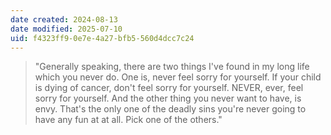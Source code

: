 ```yaml
---
date created: 2024-08-13
date modified: 2025-07-10
uid: f4323ff9-0e7e-4a27-bfb5-560d4dcc7c24
---
```

> "Generally speaking, there are two things I've found in my long life which you never do. One is, never feel sorry for yourself. If your child is dying of cancer, don't feel sorry for yourself. NEVER, ever, feel sorry for yourself. And the other thing you never want to have, is envy. That's the only one of the deadly sins you're never going to have any fun at at all. Pick one of the others."
